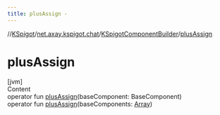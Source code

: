 ```yaml
---
title: plusAssign -
---
```

//[KSpigot](../../index.md)/[net.axay.kspigot.chat](../index.md)/[KSpigotComponentBuilder](index.md)/[plusAssign](plus-assign.md)



# plusAssign  
[jvm]  
Content  
operator fun [plusAssign](plus-assign.md)(baseComponent: BaseComponent)  
operator fun [plusAssign](plus-assign.md)(baseComponents: [Array](https://kotlinlang.org/api/latest/jvm/stdlib/kotlin/-array/index.html)<out BaseComponent>)  



